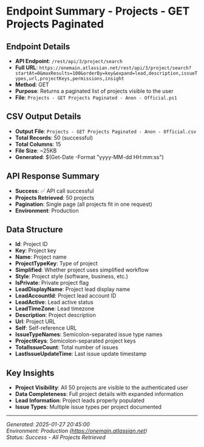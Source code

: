 # Endpoint Summary - Projects - GET Projects Paginated

## Endpoint Details
- **API Endpoint**: `/rest/api/3/project/search`
- **Full URL**: `https://onemain.atlassian.net/rest/api/3/project/search?startAt=0&maxResults=100&orderBy=key&expand=lead,description,issueTypes,url,projectKeys,permissions,insight`
- **Method**: GET
- **Purpose**: Returns a paginated list of projects visible to the user
- **File**: `Projects - GET Projects Paginated - Anon - Official.ps1`

## CSV Output Details
- **Output File**: `Projects - GET Projects Paginated - Anon - Official.csv`
- **Total Records**: 50 (successful)
- **Total Columns**: 15
- **File Size**: ~25KB
- **Generated**: $(Get-Date -Format "yyyy-MM-dd HH:mm:ss")

## API Response Summary
- **Success**: ✅ API call successful
- **Projects Retrieved**: 50 projects
- **Pagination**: Single page (all projects fit in one request)
- **Environment**: Production

## Data Structure
- **Id**: Project ID
- **Key**: Project key
- **Name**: Project name
- **ProjectTypeKey**: Type of project
- **Simplified**: Whether project uses simplified workflow
- **Style**: Project style (software, business, etc.)
- **IsPrivate**: Private project flag
- **LeadDisplayName**: Project lead display name
- **LeadAccountId**: Project lead account ID
- **LeadActive**: Lead active status
- **LeadTimeZone**: Lead timezone
- **Description**: Project description
- **Url**: Project URL
- **Self**: Self-reference URL
- **IssueTypeNames**: Semicolon-separated issue type names
- **ProjectKeys**: Semicolon-separated project keys
- **TotalIssueCount**: Total number of issues
- **LastIssueUpdateTime**: Last issue update timestamp

## Key Insights
- **Project Visibility**: All 50 projects are visible to the authenticated user
- **Data Completeness**: Full project details with expanded information
- **Lead Information**: Project leads properly populated
- **Issue Types**: Multiple issue types per project documented

---
*Generated: 2025-01-27 20:45:00*  
*Environment: Production (https://onemain.atlassian.net)*  
*Status: Success - All Projects Retrieved*
